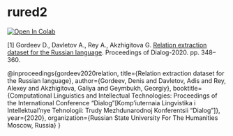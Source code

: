 # rured2

[![Open In Colab](https://colab.research.google.com/assets/colab-badge.svg)](https://colab.research.google.com/drive/1h6fHEJZNJsn7WZaxgHJHn972hDi8JTqX?usp=sharing)


[1] Gordeev D., Davletov A., Rey A., Akzhigitova G. [Relation extraction dataset for the Russian language](https://www.dialog-21.ru/media/5093/gordeevdiplusetal-031.pdf). Proceedings of Dialog-2020. pp. 348–360.

@inproceedings{gordeev2020relation,
  title={Relation extraction dataset for the Russian language},
  author={Gordeev, Denis and Davletov, Adis and Rey, Alexey and Akzhigitova, Galiya and Geymbukh, Georgiy},
  booktitle={Computational Linguistics and Intellectual Technologies: Proceedings of the International Conference “Dialog”[Komp’iuternaia Lingvistika i Intellektual’nye Tehnologii: Trudy Mezhdunarodnoj Konferentsii “Dialog”]},
  year={2020},
  organization={Russian State University For The Humanities Moscow, Russia}
}
